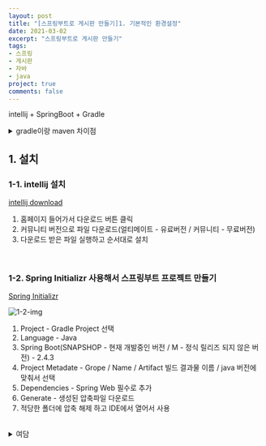 ```yaml
---
layout: post
title: "[스프링부트로 게시판 만들기]1. 기본적인 환경설정"
date: 2021-03-02
excerpt: "스프링부트로 게시판 만들기"
tags:
- 스프링
- 게시판
- 자바
- java
project: true
comments: false
---
```


intellij + SpringBoot + Gradle


<details>
<summary>gradle이랑 maven 차이점</summary>

<br>

<h3>빌드 관리 도구</h3>
- 개발에 필요한 다양한 외부 라이브러리를 다운로드하고 이를 간편하게 관리해주는 도구.

<h3>Maven</h3>
- Java용 프로젝트 관리도구로 Ant 대안으로 만들어졌다.<br>
- pom.xml을 이용한 정형화된 빌드 시스템.<br>
- 외부저장소에서 필요한 라이브러리와 플러그인들을 다운로드 하고나서 로컬시스템 캐시에 모두 저장한다.<br>

<h3>Gradle</h3>
- Ant처럼 유연한 범용 빌드 도구.<br>
- Groovy 언어를 사용하여 xml 파일을 사용하는 Maven보다 코드가 훨씬 간결하다.<br>
- 멀티 프로젝트에 사용하기 좋다.<br>
- 원격저장소나 다른 파일 없이 의존성 관리 지원이 연결된다.<br>

<br>

</details>

## 1. 설치
### 1-1. intellij 설치


[intellij download](https://www.jetbrains.com/ko-kr/idea/)


1. 홈페이지 들어가서 다운로드 버튼 클릭
2. 커뮤니티 버전으로 파일 다운로드(얼티메이트 - 유료버전 / 커뮤니티 - 무료버전)
3. 다운로드 받은 파일 실행하고 순서대로 설치

<br>

### 1-2. Spring Initializr 사용해서 스프링부트 프로젝트 만들기


[Spring Initializr](https://start.spring.io/)


![1-2-img](https://Jumim.github.io/assets/img/post_img/1-2-img.png)

1. Project - Gradle Project 선택
2. Language - Java
3. Spring Boot(SNAPSHOP - 현재 개발중인 버전 / M - 정식 릴리즈 되지 않은 버전) - 2.4.3
4. Project Metadate - Grope / Name / Artifact 빌드 결과물 이름 / java 버전에 맞춰서 선택
5. Dependencies - Spring Web 필수로 추가
6. Generate - 생성된 압축파일 다운로드
7. 적당한 폴더에 압축 해제 하고 IDE에서 열어서 사용

<br>

<details>
<summary>여담</summary>

<br>
지금 회사에서는 주로 php만 사용하다보니까 자바는 금새 다 까먹었다..<br>
저번에 이직하려고 회사 면접 봤을때 프로젝트를 지적하시길래 충격도 받았고ㅜㅜ<br>  
(그동안 몇번 면접 봤지만 정말 난생 처음으로 지적받아봤다...)<br>
아무래도 프로젝트도 아무것도 모를때 만든거고 단순히 커뮤니티 사이트였어서 공부하기도 간단해서ㅋㅋ<br>
기초부터 다시 공부도 할 겸 이것저것 기능도 추가해서 고도화 시켜볼까 한다..!!
<br>

</details>
